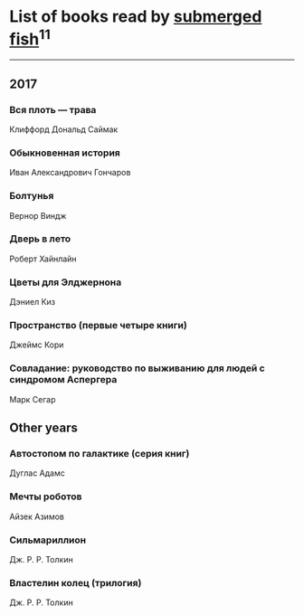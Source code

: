 # List of books read by [submerged fish](http://openid.yandex.ru/submerged.in/)<sup>11</sup>
---

## 2017

### Вся плоть — трава
Клиффорд Дональд Саймак


### Обыкновенная история
Иван Александрович Гончаров


### Болтунья
Вернор Виндж


### Дверь в лето
Роберт Хайнлайн


### Цветы для Элджернона
Дэниел Киз


### Пространство (первые четыре книги)
Джеймс Кори


### Совладание: руководство по выживанию для людей с синдромом Аспергера
Марк Сегар



## Other years

### Автостопом по галактике (серия книг)
Дуглас Адамс


### Мечты роботов
Айзек Азимов


### Сильмариллион
Дж. Р. Р. Толкин


### Властелин колец (трилогия)
Дж. Р. Р. Толкин



